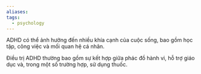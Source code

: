 ```yaml
---
aliases: 
tags:
  - psychology
---
```

ADHD có thể ảnh hưởng đến nhiều khía cạnh của cuộc sống, bao gồm học tập, công việc và mối quan hệ cá nhân. 

Điều trị ADHD thường bao gồm sự kết hợp giữa phác đồ hành vi, hỗ trợ giáo dục và, trong một số trường hợp, sử dụng thuốc.


